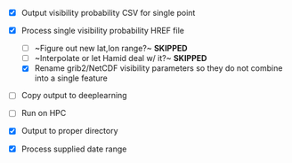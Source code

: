 - [x] Output visibility probability CSV for single point
- [x] Process single visibility probability HREF file
  - [ ] ~Figure out new lat,lon range?~  **SKIPPED**
  - [ ] ~Interpolate or let Hamid deal w/ it?~  **SKIPPED**
  - [x] Rename grib2/NetCDF visibility parameters so they do not combine into a single feature
- [ ] Copy output to deeplearning
- [ ] Run on HPC
- [X] Output to proper directory
- [X] Process supplied date range

